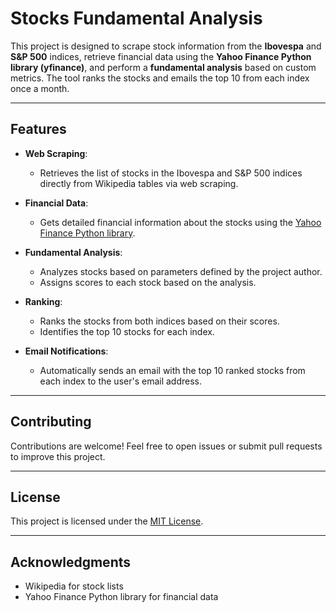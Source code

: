 # Stocks Fundamental Analysis

This project is designed to scrape stock information from the **Ibovespa** and **S&P 500** indices, retrieve financial data using the **Yahoo Finance Python library (yfinance)**, and perform a **fundamental analysis** based on custom metrics. The tool ranks the stocks and emails the top 10 from each index once a month.

---

## Features

- **Web Scraping**:
  - Retrieves the list of stocks in the Ibovespa and S&P 500 indices directly from Wikipedia tables via web scraping.

- **Financial Data**:
  - Gets detailed financial information about the stocks using the [Yahoo Finance Python library](https://pypi.org/project/yfinance/).

- **Fundamental Analysis**:
  - Analyzes stocks based on parameters defined by the project author.
  - Assigns scores to each stock based on the analysis.

- **Ranking**:
  - Ranks the stocks from both indices based on their scores.
  - Identifies the top 10 stocks for each index.

- **Email Notifications**:
  - Automatically sends an email with the top 10 ranked stocks from each index to the user's email address.

---

## Contributing

Contributions are welcome! Feel free to open issues or submit pull requests to improve this project.

---

## License

This project is licensed under the [MIT License](LICENSE).

---

## Acknowledgments

- Wikipedia for stock lists
- Yahoo Finance Python library for financial data
